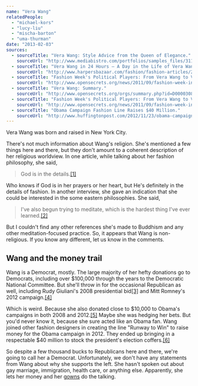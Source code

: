 ```yaml
---
name: "Vera Wang"
relatedPeople:
  - "michael-kors"
  - "lucy-liu"
  - "mischa-barton"
  - "uma-thurman"
date: "2013-02-03"
sources:
  - sourceTitle: "Vera Wang: Style Advice from the Queen of Elegance."
    sourceUrl: "http://www.mediabistro.com/portfolios/samples_files/311160_ae4VsaAhyV_hhIwAfRb2je_9l.pdf"
  - sourceTitle: "Vera Wang in 24 Hours – A Day in the Life of Vera Wang."
    sourceUrl: "http://www.harpersbazaar.com/fashion/fashion-articles/24-hours-with-vera-wang-1112#slide-1"
  - sourceTitle: "Fashion Week's Political Players: From Vera Wang to Vogue."
    sourceUrl: "http://www.opensecrets.org/news/2011/09/fashion-week-in-washington.html"
  - sourceTitle: "Vera Wang: Summary."
    sourceUrl: "http://www.opensecrets.org/orgs/summary.php?id=D000030806&cycle=2012"
  - sourceTitle: "Fashion Week's Political Players: From Vera Wang to Vogue."
    sourceUrl: "http://www.opensecrets.org/news/2011/09/fashion-week-in-washington.html"
  - sourceTitle: "Obama Campaign Fashion Line Raises $40 Million."
    sourceUrl: "http://www.huffingtonpost.com/2012/11/23/obama-campaign-fashion-line_n_2177671.html"
---
```


Vera Wang was born and raised in New York City.

There's not much information about Wang's religion. She's mentioned a few things here and there, but they don't amount to a coherent description of her religious worldview. In one article, while talking about her fashion philosophy, she said,

>God is in the details.<a class="source-citation" href="http://www.mediabistro.com/portfolios/samples_files/311160_ae4VsaAhyV_hhIwAfRb2je_9l.pdf" title="Vera Wang: Style Advice from the Queen of Elegance.">[1]</a>

Who knows if God is in her prayers or her heart, but He's definitely in the details of fashion. In another interview, she gave an indication that she could be interested in the some eastern philosophies. She said,

>I've also begun trying to meditate, which is the hardest thing I've ever learned.<a class="source-citation" href="http://www.harpersbazaar.com/fashion/fashion-articles/24-hours-with-vera-wang-1112#slide-1" title="Vera Wang in 24 Hours – A Day in the Life of Vera Wang.">[2]</a>

But I couldn't find any other references she's made to Buddhism and any other meditation-focused practice. So, it appears that Wang is non-religious. If you know any different, let us know in the comments.


## Wang and the money trail

Wang is a Democrat, mostly. The large majority of her hefty donations go to Democrats, including over $100,000 through the years to the Democratic National Committee. But she'll throw in for the occasional Republican as well, including Rudy Giuliani's 2008 presidential bid<a class="source-citation" href="http://www.opensecrets.org/news/2011/09/fashion-week-in-washington.html" title="Fashion Week&apos;s Political Players: From Vera Wang to Vogue.">[3]</a> and Mitt Romney's 2012 campaign.<a class="source-citation" href="http://www.opensecrets.org/orgs/summary.php?id=D000030806&cycle=2012" title="Vera Wang: Summary.">[4]</a>

Which is weird. Because she also donated close to $10,000 to Obama's campaigns in both 2008 and 2012.<a class="source-citation" href="http://www.opensecrets.org/news/2011/09/fashion-week-in-washington.html" title="Fashion Week&apos;s Political Players: From Vera Wang to Vogue.">[5]</a> Maybe she was hedging her bets. But you'd never know it, because she sure acted like an Obama fan. Wang joined other fashion designers in creating the line "Runway to Win" to raise money for the Obama campaign in 2012. They ended up bringing in a respectable $40 million to stock the president's election coffers.<a class="source-citation" href="http://www.huffingtonpost.com/2012/11/23/obama-campaign-fashion-line_n_2177671.html" title="Obama Campaign Fashion Line Raises $40 Million.">[6]</a>

So despite a few thousand bucks to Republicans here and there, we're going to call her a Democrat. Unfortunately, we don't have any statements from Wang about why she supports the left. She hasn't spoken out about gay marriage, immigration, health care, or anything else. Apparently, she lets her money and her [gowns](http://www.tomandlorenzo.com/2011/12/michelle-obama-in-vera-wang.html) do the talking.